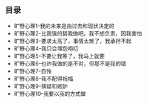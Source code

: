 ## 目录

-   旷野心理1-我的未来是由过去和现状决定的
-   旷野心理2-比我强的替我做吧，我不想负责，因我害怕
-   旷野心理3-要求太高了，事情太难了，我承担不起
-   旷野心理4-我只会埋怨唠叨
-   旷野心理5-不要让我等了，我马上就要
-   旷野心理6-也许我做的是不对，但那不是我的错
-   旷野心理7-自怜
-   旷野心理8-我不配得祝福
-   旷野心理9-猜疑和嫉妒
-   旷野心理10-我要以我的方式做